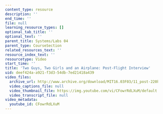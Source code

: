 ```yaml
---
content_type: resource
description: ''
end_time: ''
file: null
learning_resource_types: []
optional_tab_title: ''
optional_text: ''
parent_title: Systems/Labs 04
parent_type: CourseSection
related_resources_text: ''
resource_index_text: ''
resourcetype: Video
start_time: ''
title: 'Two Guys, Two Girls and an Airplane: Post-Flight Interview'
uid: deef424a-a921-f3d3-54db-7ed21418a439
video_files:
  archive_url: http://www.archive.org/download/MIT16.03F03/11_post-220k.mp4
  video_captions_file: null
  video_thumbnail_file: https://img.youtube.com/vi/CFowrRdLXuM/default.jpg
  video_transcript_file: null
video_metadata:
  youtube_id: CFowrRdLXuM
---
```

